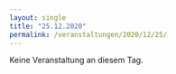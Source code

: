 ```yaml
---
layout: single
title: "25.12.2020"
permalink: /veranstaltungen/2020/12/25/
---
```


Keine Veranstaltung an diesem Tag.
